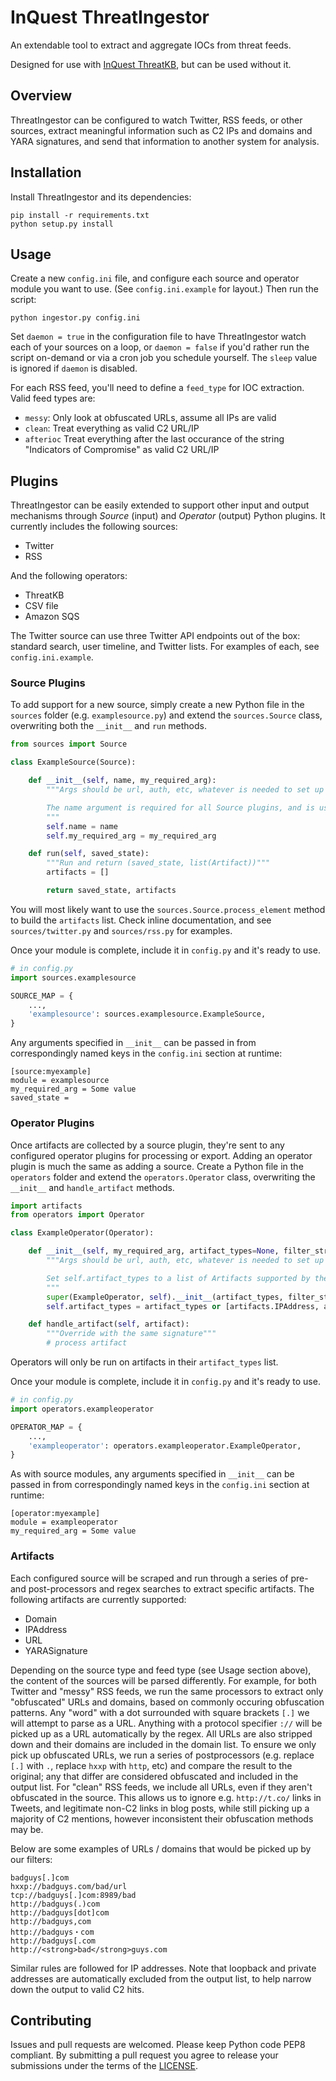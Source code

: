 # InQuest ThreatIngestor

An extendable tool to extract and aggregate IOCs from threat feeds.

Designed for use with [InQuest ThreatKB](https://github.com/InQuest/ThreatKB),
but can be used without it.

## Overview

ThreatIngestor can be configured to watch Twitter, RSS feeds, or other
sources, extract meaningful information such as C2 IPs and domains and YARA
signatures, and send that information to another system for analysis.

## Installation

Install ThreatIngestor and its dependencies:

```
pip install -r requirements.txt
python setup.py install
```

## Usage

Create a new `config.ini` file, and configure each source and operator module
you want to use. (See `config.ini.example` for layout.) Then run the script:

```
python ingestor.py config.ini
```

Set `daemon = true` in the configuration file to have ThreatIngestor watch each
of your sources on a loop, or `daemon = false` if you'd rather run the script
on-demand or via a cron job you schedule yourself. The `sleep` value is ignored
if `daemon` is disabled.

For each RSS feed, you'll need to define a `feed_type` for IOC extraction.
Valid feed types are:

* `messy`: Only look at obfuscated URLs, assume all IPs are valid
* `clean`: Treat everything as valid C2 URL/IP
* `afterioc` Treat everything after the last occurance of the string "Indicators
  of Compromise" as valid C2 URL/IP

## Plugins

ThreatIngestor can be easily extended to support other input and output
mechanisms through *Source* (input) and *Operator* (output) Python plugins. It
currently includes the following sources:

* Twitter
* RSS

And the following operators:

* ThreatKB
* CSV file
* Amazon SQS

The Twitter source can use three Twitter API endpoints out of the box: standard
search, user timeline, and Twitter lists. For examples of each, see
`config.ini.example`.

### Source Plugins

To add support for a new source, simply create a new Python file in the
`sources` folder (e.g. `examplesource.py`) and extend the `sources.Source`
class, overwriting both the `__init__` and `run` methods.

```python
from sources import Source

class ExampleSource(Source):

    def __init__(self, name, my_required_arg):
        """Args should be url, auth, etc, whatever is needed to set up the object.

        The name argument is required for all Source plugins, and is used internally.
        """
        self.name = name
        self.my_required_arg = my_required_arg

    def run(self, saved_state):
        """Run and return (saved_state, list(Artifact))"""
        artifacts = []

        return saved_state, artifacts
```


You will most likely want to use the `sources.Source.process_element` method to
build the `artifacts` list. Check inline documentation, and see
`sources/twitter.py` and `sources/rss.py` for examples.

Once your module is complete, include it in `config.py` and it's ready to use.

```python
# in config.py
import sources.examplesource

SOURCE_MAP = {
    ...,
    'examplesource': sources.examplesource.ExampleSource,
}
```

Any arguments specified in `__init__` can be passed in from correspondingly
named keys in the `config.ini` section at runtime:

```
[source:myexample]
module = examplesource
my_required_arg = Some value
saved_state =
```

### Operator Plugins

Once artifacts are collected by a source plugin, they're sent to any
configured operator plugins for processing or export. Adding an operator
plugin is much the same as adding a source. Create a Python file in the
`operators` folder and extend the `operators.Operator` class, overwriting
the `__init__` and `handle_artifact` methods.

```python
import artifacts
from operators import Operator

class ExampleOperator(Operator):

    def __init__(self, my_required_arg, artifact_types=None, filter_string=None, allowed_sources=None):
        """Args should be url, auth, etc, whatever is needed to set up the object.

        Set self.artifact_types to a list of Artifacts supported by the plugin.
        """
        super(ExampleOperator, self).__init__(artifact_types, filter_string, allowed_sources)
        self.artifact_types = artifact_types or [artifacts.IPAddress, artifacts.Domain]

    def handle_artifact(self, artifact):
        """Override with the same signature"""
        # process artifact
```

Operators will only be run on artifacts in their `artifact_types` list.

Once your module is complete, include it in `config.py` and it's ready to use.

```python
# in config.py
import operators.exampleoperator

OPERATOR_MAP = {
    ...,
    'exampleoperator': operators.exampleoperator.ExampleOperator,
}
```

As with source modules, any arguments specified in `__init__` can be passed in
from correspondingly named keys in the `config.ini` section at runtime:

```
[operator:myexample]
module = exampleoperator
my_required_arg = Some value
```

### Artifacts

Each configured source will be scraped and run through a series of pre- and
post-processors and regex searches to extract specific artifacts. The following
artifacts are currently supported:

* Domain
* IPAddress
* URL
* YARASignature

Depending on the source type and feed type (see Usage section above), the
content of the sources will be parsed differently. For example, for both
Twitter and "messy" RSS feeds, we run the same processors to extract only
"obfuscated" URLs and domains, based on commonly occuring obfuscation patterns.
Any "word" with a dot surrounded with square brackets `[.]` we will attempt to
parse as a URL. Anything with a protocol specifier `://` will be picked up as a
URL automatically by the regex. All URLs are also stripped down and their
domains are included in the domain list. To ensure we only pick up obfuscated
URLs, we run a series of postprocessors (e.g. replace `[.]` with `.`, replace
`hxxp` with `http`, etc) and compare the result to the original; any that
differ are considered obfuscated and included in the output list. For "clean"
RSS feeds, we include all URLs, even if they aren't obfuscated in the source.
This allows us to ignore e.g. `http://t.co/` links in Tweets, and legitimate
non-C2 links in blog posts, while still picking up a majority of C2 mentions,
however inconsistent their obfuscation methods may be.

Below are some examples of URLs / domains that would be picked up by our
filters:

```
badguys[.]com
hxxp://badguys.com/bad/url
tcp://badguys[.]com:8989/bad
http://badguys(.)com
http://badguys[dot]com
http://badguys,com
http://badguys・com
http://badguys[.com
http://<strong>bad</strong>guys.com
```

Similar rules are followed for IP addresses. Note that loopback and private
addresses are automatically excluded from the output list, to help narrow down
the output to valid C2 hits.

## Contributing

Issues and pull requests are welcomed. Please keep Python code PEP8 compliant.
By submitting a pull request you agree to release your submissions under the
terms of the [LICENSE](LICENSE).
